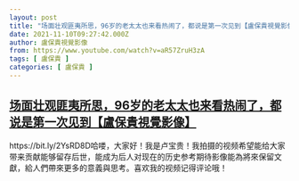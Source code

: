 ```yaml
---
layout: post
title: "场面壮观匪夷所思，96岁的老太太也来看热闹了，都说是第一次见到【盧保貴視覺影像】"
date: 2021-11-10T09:27:42.000Z
author: 盧保貴視覺影像
from: https://www.youtube.com/watch?v=aR57ZruH3zA
tags: [ 盧保貴 ]
categories: [ 盧保貴 ]
---
```

<!--1636536462000-->
[场面壮观匪夷所思，96岁的老太太也来看热闹了，都说是第一次见到【盧保貴視覺影像】](https://www.youtube.com/watch?v=aR57ZruH3zA)
------

<div>
https://bit.ly/2YsRD8D哈喽，大家好！我是卢宝贵！我拍摄的视频希望能给大家带来贡献能够留存后世，能成为后人对现在的历史参考期待影像能為將來保留文獻，給人們帶來更多的意義與思考。喜欢我的视频记得评论哦！
</div>
